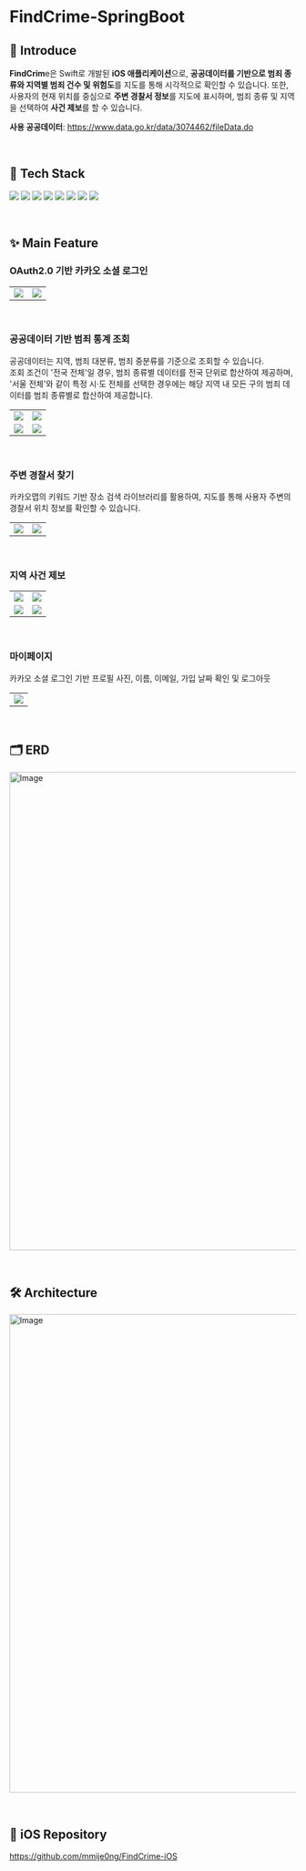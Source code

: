 # FindCrime-SpringBoot

## 🚨 Introduce
**FindCrim**e은 Swift로 개발된 **iOS 애플리케이션**으로, **공공데이터를 기반으로 범죄 종류와 지역별 범죄 건수 및 위험도**를 지도를 통해 시각적으로 확인할 수 있습니다.
또한, 사용자의 현재 위치를 중심으로 **주변 경찰서 정보**를 지도에 표시하며, 범죄 종류 및 지역을 선택하여 **사건 제보**를 할 수 있습니다.  

**사용 공공데이터**: https://www.data.go.kr/data/3074462/fileData.do

&nbsp;
## 🔧 Tech Stack
<p>
  <img src="https://img.shields.io/badge/Swift-FA7343?style=for-the-badge&logo=swift&logoColor=white">
  <img src="https://img.shields.io/badge/SwiftUI-0A84FF?style=for-the-badge&logo=swift&logoColor=white">
  <img src="https://img.shields.io/badge/SpringBoot-6DB33F?style=for-the-badge&logo=springboot&logoColor=white"> 
  <img src="https://img.shields.io/badge/Java-007396?style=for-the-badge&logo=openjdk&logoColor=white">
  <img src="https://img.shields.io/badge/MySQL-4479A1?style=for-the-badge&logo=mysql&logoColor=white">
    <img src="https://img.shields.io/badge/Redis-DC382D?style=for-the-badge&logo=redis&logoColor=white">
  <img src="https://img.shields.io/badge/공공데이터-005BAC?style=for-the-badge&logo=data&logoColor=white">
  <img src="https://img.shields.io/badge/Kakao-FFCD00?style=for-the-badge&logo=kakao&logoColor=black">
</p>


&nbsp;
## ✨ Main Feature

### OAuth2.0 기반 카카오 소셜 로그인
<table>
  <tr>
    <td><img src="https://github.com/user-attachments/assets/669cd8a8-014e-4e4d-bc5a-33f249f3bdd8" /></td>
    <td><img src="https://github.com/user-attachments/assets/396b8f58-bcb2-4c13-a777-5bc2e4e0d974" /></td>
  </tr>
</table>

&nbsp;
### 공공데이터 기반 범죄 통계 조회
공공데이터는 지역, 범죄 대분류, 범죄 중분류를 기준으로 조회할 수 있습니다.  
조회 조건이 '전국 전체'일 경우, 범죄 종류별 데이터를 전국 단위로 합산하여 제공하며,  
'서울 전체'와 같이 특정 시·도 전체를 선택한 경우에는 해당 지역 내 모든 구의 범죄 데이터를 범죄 종류별로 합산하여 제공합니다.

<table>
  <tr>
    <td><img src="https://github.com/user-attachments/assets/2420dcc7-f617-4ce1-a324-90be744222ba" /></td>
    <td><img src="https://github.com/user-attachments/assets/be76f9ad-66cd-4942-b39e-a07dba09f0c1" /></td>
  </tr>
    <tr>
    <td><img src="https://github.com/user-attachments/assets/d86e1b8d-0b06-4c29-ad0c-a4a2d921a719" /></td>
    <td><img src="https://github.com/user-attachments/assets/5c73c89d-1bd5-4859-bb26-329fd0fa9945" /></td>
  </tr>
</table>

&nbsp;
### 주변 경찰서 찾기
카카오맵의 키워드 기반 장소 검색 라이브러리를 활용하여, 지도를 통해 사용자 주변의 경찰서 위치 정보를 확인할 수 있습니다.
<table>
  <tr>
    <td><img src="https://github.com/user-attachments/assets/07d5701e-35c8-4f6e-8060-c213304c6409" /></td>
    <td><img src="https://github.com/user-attachments/assets/81b63e10-267e-4808-9f55-93d010dce551" /></td>
  </tr>
</table>

&nbsp;
### 지역 사건 제보
<table>
  <tr>
    <td><img src="https://github.com/user-attachments/assets/4dd4bbb4-b4fe-49c3-8ac6-d71b967ee184" /></td>
    <td><img src="https://github.com/user-attachments/assets/14e882a9-1656-4de9-a591-3a640fd38ae1" /></td>
  </tr>
    <tr>
    <td><img src="https://github.com/user-attachments/assets/8974be93-d232-4586-96a6-44974e5ef6c1" /></td>
    <td><img src="https://github.com/user-attachments/assets/6b733578-1669-45c7-a191-03a30d21d53b" /></td>
  </tr>
</table>

&nbsp;
### 마이페이지
카카오 소셜 로그인 기반 프로필 사진, 이름, 이메일, 가입 날짜 확인 및 로그아웃
<table>
  <tr>
    <td><img src="https://github.com/user-attachments/assets/2ebceb02-3ca8-4c26-bfd0-05e8ab71f32f" /></td>
  </tr>
</table>

&nbsp;
## 🗂 ERD
<img width="840" alt="Image" src="https://github.com/user-attachments/assets/62cf06bd-12cf-4b44-bce6-917cd5bcdccb" />

&nbsp;
## 🛠 Architecture
<img width="840" alt="Image" src="https://github.com/user-attachments/assets/bcff92d4-10bb-4098-b97d-2894817b0fe2" />

&nbsp;
## 🍎 iOS Repository
https://github.com/mmije0ng/FindCrime-iOS
